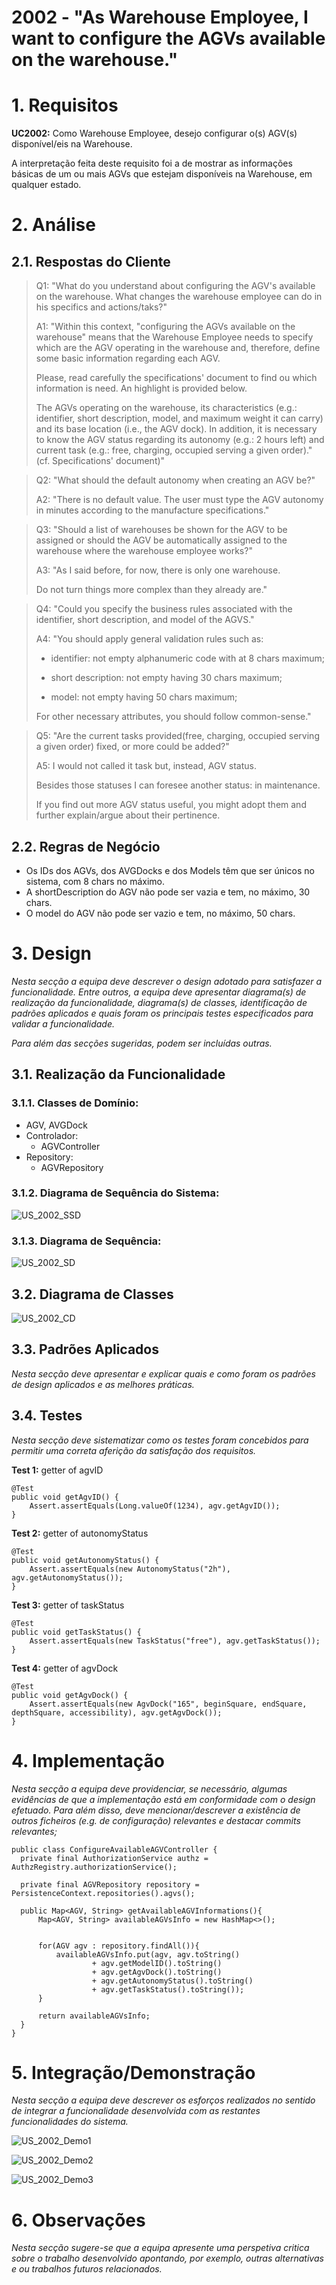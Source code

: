 # 2002 - "As Warehouse Employee, I want to configure the AGVs available on the warehouse."



# 1. Requisitos


**UC2002:** Como Warehouse Employee, desejo configurar o(s) AGV(s) disponível/eis na Warehouse.

A interpretação feita deste requisito foi a de mostrar as informações básicas de um ou mais AGVs que estejam disponíveis na Warehouse, em qualquer estado.

# 2. Análise

## 2.1. Respostas do Cliente

>Q1: "What do you understand about configuring the AGV's available on the warehouse. What changes the warehouse employee can do in his specifics and actions/taks?"
>
>A1: "Within this context, "configuring the AGVs available on the warehouse" means that the Warehouse Employee needs to specify which are the AGV operating in the warehouse and, therefore, define some basic information regarding each AGV.
>
> Please, read carefully the specifications' document to find ou which information is need. An highlight is provided below. 
> 
>The AGVs operating on the warehouse, its characteristics (e.g.: identifier, short description, model, and maximum weight it can carry) and its base location (i.e., the AGV dock). In addition, it is necessary to know the AGV status regarding its autonomy (e.g.: 2 hours left) and current task (e.g.: free, charging, occupied serving a given order)." (cf. Specifications' document)"

>Q2: "What should the default autonomy when creating an AGV be?"
>
>A2: "There is no default value. The user must type the AGV autonomy in minutes according to the manufacture specifications."

>Q3: "Should  a list of warehouses be shown for the AGV to be assigned or should the AGV be automatically assigned to the warehouse where the warehouse employee works?"
>
>A3: "As I said before, for now, there is only one warehouse. 
> 
>Do not turn things more complex than they already are."

>Q4: "Could you specify the business rules associated with the identifier, short description, and model of the AGVS."
> 
> A4: "You should apply general validation rules such as:
>
>- identifier: not empty alphanumeric code with at 8 chars maximum;
>
>- short description: not empty having 30 chars maximum;
>
>- model: not empty having 50 chars maximum;
>
>For other necessary attributes, you should follow common-sense."

>Q5: "Are the current tasks provided(free, charging, occupied serving a given order) fixed, or more could be added?" 
>
> A5: I would not called it task but, instead, AGV status.
>
> Besides those statuses I can foresee another status: in maintenance.
>
> If you find out more AGV status useful, you might adopt them and further explain/argue about their pertinence.


## 2.2. Regras de Negócio

* Os IDs dos AGVs, dos AVGDocks e dos Models têm que ser únicos no sistema, com 8 chars no máximo.
* A shortDescription do AGV não pode ser vazia e tem, no máximo, 30 chars.
* O model do AGV não pode ser vazio e tem, no máximo, 50 chars.

# 3. Design

*Nesta secção a equipa deve descrever o design adotado para satisfazer a funcionalidade. Entre outros, a equipa deve apresentar diagrama(s) de realização da funcionalidade, diagrama(s) de classes, identificação de padrões aplicados e quais foram os principais testes especificados para validar a funcionalidade.*

*Para além das secções sugeridas, podem ser incluídas outras.*


## 3.1. Realização da Funcionalidade


### 3.1.1. Classes de Domínio:

* AGV, AVGDock
* Controlador:
    * AGVController
* Repository:
    * AGVRepository


### 3.1.2. Diagrama de Sequência do Sistema:

![US_2002_SSD](SSD_Configure_Available_AGV.svg)


### 3.1.3. Diagrama de Sequência:

![US_2002_SD](SD_Configure_Available_AGV.svg)



## 3.2. Diagrama de Classes


![US_2002_CD](DM_Configure_Available_AGV.svg)


## 3.3. Padrões Aplicados

*Nesta secção deve apresentar e explicar quais e como foram os padrões de design aplicados e as melhores práticas.*

## 3.4. Testes
*Nesta secção deve sistematizar como os testes foram concebidos para permitir uma correta aferição da satisfação dos requisitos.*

**Test 1:** getter of agvID

    @Test
    public void getAgvID() {
        Assert.assertEquals(Long.valueOf(1234), agv.getAgvID());
    }

**Test 2:** getter of autonomyStatus

    @Test
    public void getAutonomyStatus() {
        Assert.assertEquals(new AutonomyStatus("2h"), agv.getAutonomyStatus());
    }

**Test 3:** getter of taskStatus

    @Test
    public void getTaskStatus() {
        Assert.assertEquals(new TaskStatus("free"), agv.getTaskStatus());
    }

**Test 4:** getter of agvDock

    @Test
    public void getAgvDock() {
        Assert.assertEquals(new AgvDock("165", beginSquare, endSquare, depthSquare, accessibility), agv.getAgvDock());
    }

# 4. Implementação

*Nesta secção a equipa deve providenciar, se necessário, algumas evidências de que a implementação está em conformidade com o design efetuado. Para além disso, deve mencionar/descrever a existência de outros ficheiros (e.g. de configuração) relevantes e destacar commits relevantes;*

    public class ConfigureAvailableAGVController {
      private final AuthorizationService authz = AuthzRegistry.authorizationService();
  
      private final AGVRepository repository = PersistenceContext.repositories().agvs();
  
      public Map<AGV, String> getAvailableAGVInformations(){
          Map<AGV, String> availableAGVsInfo = new HashMap<>();
  
  
          for(AGV agv : repository.findAll()){
              availableAGVsInfo.put(agv, agv.toString()
                      + agv.getModelID().toString()
                      + agv.getAgvDock().toString()
                      + agv.getAutonomyStatus().toString()
                      + agv.getTaskStatus().toString());
          }
  
          return availableAGVsInfo;
      }
    }

# 5. Integração/Demonstração

*Nesta secção a equipa deve descrever os esforços realizados no sentido de integrar a funcionalidade desenvolvida com as restantes funcionalidades do sistema.*

![US_2002_Demo1](Demonstration1.png)

![US_2002_Demo2](Demonstration2.png)

![US_2002_Demo3](Demonstration3.png)

# 6. Observações

*Nesta secção sugere-se que a equipa apresente uma perspetiva critica sobre o trabalho desenvolvido apontando, por exemplo, outras alternativas e ou trabalhos futuros relacionados.*



